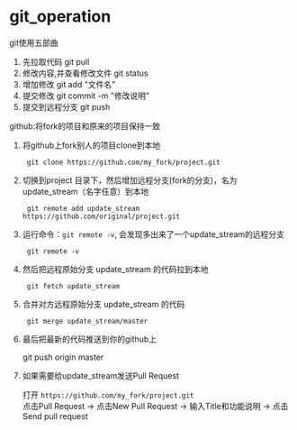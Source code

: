 # git_operation

git使用五部曲
1. 先拉取代码
    git pull
2. 修改内容,并查看修改文件
    git status
3. 增加修改
    git add "文件名"
4. 提交修改
    git commit -m "修改说明"
5. 提交到远程分支
    git push

github:将fork的项目和原来的项目保持一致

1. 将github上fork别人的项目clone到本地

        git clone https://github.com/my_fork/project.git

2. 切换到project 目录下，然后增加远程分支(fork的分支)，名为 update_stream（名字任意）到本地

        git remote add update_stream https://github.com/original/project.git

3. 运行命令：`git remote -v`, 会发现多出来了一个update_stream的远程分支

        git remote -v

4. 然后把远程原始分支 update_stream 的代码拉到本地  

        git fetch update_stream
 
5. 合并对方远程原始分支 update_stream 的代码

        git merge update_stream/master

6. 最后把最新的代码推送到你的github上

    git push origin master

7. 如果需要给update_stream发送Pull Request

    打开 `https://github.com/my_fork/project.git`  
    点击Pull Request -> 点击New Pull Request -> 输入Title和功能说明 -> 点击Send pull request

